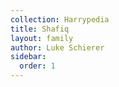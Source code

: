 ```yaml
---
collection: Harrypedia
title: Shafiq
layout: family
author: Luke Schierer
sidebar:
  order: 1
---
```

